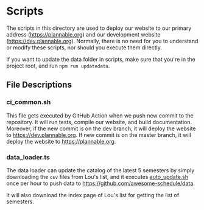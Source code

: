 # Scripts

The scripts in this directory are used to deploy our website to our primary address (https://plannable.org) and our development website (https://dev.plannable.org). Normally, there is no need for you to understand or modify these scripts, nor should you execute them directly. 

If you want to update the data folder in scripts, make sure that you're in the project root, and run `npm run updatedata`.

## File Descriptions

### ci_common.sh

This file gets executed by GitHub Action when we push new commit to the repository. It will run tests, compile our website, and build documentation. Moreover, if the new commit is on the dev branch, it will deploy the website to https://dev.plannable.org. If new commit is on the master branch, it will deploy the website to https://plannable.org.

### data_loader.ts

The data loader can update the catalog of the latest 5 semesters by simply downloading the `csv` files from Lou's list, and it executes [auto_update.sh](./auto_update.sh) once per hour to push data to https://github.com/awesome-schedule/data.

It will also download the index page of Lou's list for getting the list of semesters.
